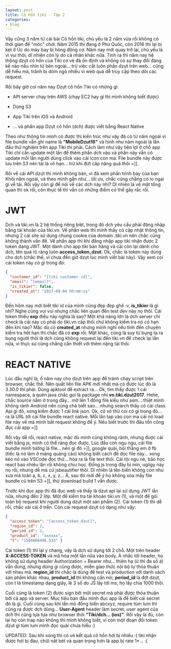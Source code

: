 ```yaml
---
layout: post
title: Cô hồn tiki - Tập 2
categories:
- blog
---
```


Vậy cũng 3 năm từ cái bài Cô hồn tiki, chủ yếu là 2 năm vừa rồi không có thời gian để "móc" chơi. Năm 2015 thì đang ở Phú Quốc, còn 2016 thì lại bị kẹt ở Úc do máy bay bị hỏng động cơ. Năm nay mới quay trở lại, chủ yếu là vì vui thôi, dĩ nhiên còn lý do cá nhân khác nữa. Tính ra thì năm nay hệ thống dzựt cô hồn của Tiki có vẻ đã ổn định và không có sự thay đổi đáng kể nào nếu nhìn từ bên ngoài... trừ việc cắt luôn phần dzựt trên web... cũng dễ hiểu mà, tránh bị dòm ngó nhiều vì web quá dễ truy cập theo dõi các request.

Rồi bây giờ coi năm nay Dzựt cô hồn Tiki có những gì:

- API server chạy trên AWS (chạy EC2 hay gì thì mình không biết được)

- Dùng S3

- App Tiki trên iOS và Android

- ... và phần app Dzựt cô hồn (dch) được viết bằng React Native

Theo như thông tin mình có được thì kiến trúc như vậy đã có từ năm ngoái vì file bundle vẫn ghi name là **"MobileDzut16"** và hình như năm ngoái là lần đầu thử nghiệm trên app Tiki thì phải. Cách làm như vậy tiện lợi ở chỗ app Tiki chỉ cần update một lần để thêm phần dch vào và phần này vẫn có update mỗi lần người dùng click vào cái icon con ma. File bundle này được lưu trên S3 nên tải là vô hạn... trừ khi đứt cáp nặng quá thôi =]].

Rồi về cái API dzựt thì mình không bàn, vì đã xem phần trình bày của bạn Khôi năm ngoái, và theo mình gần như... tối ưu, chắc cũng chẳng có lo ngại gì về tải. Rồi vậy còn gì để nói về các dch này nhỉ? Dĩ nhiên là về mặt tổng quan thì ok rồi, còn thực tế thì vẫn có những điểm có thể gây rắc rối.

JWT
===

Dch và tiki.vn là 2 hệ thống riêng biệt, trong đó dch yêu cầu phải đăng nhập bằng tài khoản của tiki.vn. Về phần web thì mình thấy có cập nhật thông tin, nhưng 2 cái site sử dụng chung cookie của domain .tiki.vn nên chắc cũng không thành vấn đề. Về phần app thì khi đăng nhập app tiki nhận được 2 token dạng JWT. Một dành cho app tiki bán hàng và cái còn lại dành cho dch, tên quá rõ ràng luôn **access\_token\_dzut**. Ok, chắc là token này dùng cho dch (chắc thế, vì chưa đến giờ dzựt lúc mình viết bài này). Vậy xem coi cái token này có gì trong đó:

```json
{
  "customer_id": "[tiki customer id]",
  "email": "[email]",
  "is_tikier": false,
  "created_at": "2017-09-04 hh:mm:ss"
}
```

Đến hôm nay mới biết tiki id của mình cũng đẹp đẹp ghê :v, **is\_tikier** là gì nhỉ? Nghe cũng vui vui nhưng chắc liên quan đến test dev này nọ thôi. Cái token thiếu **exp** điều này nghĩa là sao? Một khả năng lớn là dch server chỉ check là cái này có phải do tiki.vn cấp thôi chứ không kiểm tra nó có hạn đến khi nào? Mặc dù có **created\_at** nhưng mình nghĩ nếu tính đến chuyện kiểm tra hết hạn thì chắc đã có **exp** rồi. Mặt khác, cũng là suy từ bụng ta ra bụng người thôi là dch cũng không request lại đến tiki.vn để check lại lần nữa, vì thực sự cũng chẳng cần thiết với thêm nặng tải thôi.

REACT NATIVE
============

Lúc đầu nghĩ là, ồ năm nay cho dzựt trên app để tránh chạy script trên browser, chắc thế. Nên quất liền file APK mới nhất mà có được lúc đó là 3.30.0 thì phải. Dùng apktool để extract ra... Ok, tìm thấy được 1 cái namespace, à quên java chắc gọi là package nhỉ **vn.tiki.dzut2017**. Hehe, chắc source nằm ở trong đây... mở lên 1 đống file kiểu như asm... thiệt mình không rành Android nên cũng chả biết sao... nhưng search thấy có cái class Api gì đó, xong kiếm được 1 cái link json. Ok, cứ vô thử coi có gì trong đó... ra là URL tới cái file bundle react native. Mỗi lần tap vào con ma cái nó load file này về mà mình bắt request không để ý. Nếu biết trước thì đâu tốn công đục cái app =]]

Rồi vậy dễ rồi, react native, mặc dù mình cũng không rành, nhưng được cái viết bằng js, mình có thể ráng đọc được. Lúc đầu còn ngu ngu, cái file bundle mình tưởng là file... nén gì đó =]], google quài, hỏi thằng em ở fb (tiếc là nó làm ở mảng quảng cáo) không biết cách để đọc file này... xong kéo nó vào VSCode đọc thử... hóa ra là file text thôi. Cái tội ngu nè, bảo học react bao nhiêu lần rồi không chịu học. Đống js trong đây bị min, ugligy này nọ rồi, nhưng dễ mà cứ jsbeautifier thôi. Dĩ nhiên là tên biến không còn như xưa mà toàn a, b, c, x, y, z... À, sau đó mới để ý họ không xóa mấy file bundle cũ trên S3 =]], thử download build 1 vẫn được. 

Trước khi đục app thì đã đục web và thấy là dzut api lại sử dụng JWT lần nữa, nhưng đến 2 lớp. Một để kiểm tra tài khoản tiki.vn (1), và một để gói toàn bộ request khi người dùng dzựt một sản phẩm (2). Cái token (1) thì dễ rồi, chắc xài cái ở trễn. Còn cái request dzựt có dạng như vậy:

```json
{ 
  "access_token": "[access_token_dzut]",
  "region_id": 2,
  "period_id": 1,
  "product_id": "xxxxxx",
  "t": "1504666496.533" }
```

Cái token (1) thì lại y chang, vậy là dch sử dụng tới 2 chỗ. Một trên header **X-ACCESS-TOKEN** và mã hóa một lần nữa vào body. À nhắc tới header, họ không sử dụng header Authorization + Bearer như... thiên hạ (ừ thì đa số á) vẫn dùng, nhưng dùng gì cũng được, miễn giao thức nội bộ tự thỏa thuận với nhau mà. **region\_id** thì chắc là dùng để test và production với danh sách sản phẩm khác nhau, **product\_id** thì không cần nói, **period\_id** là đợt dzựt, còn t là timestamp dạng giây, lẻ 3 số do JS lấy tới ms, họ lấy chia 1000 thôi.

Cuối cùng là token (2) được sign bởi một secret mà phải được thỏa thuận bởi cả app và server. Mục tiêu ban đầu mình đục app là để biết cái secret đó là gì. Cuối cùng sau khi lần mò đống biến abcxyz, require tùm lum thì cũng ra được dch dùng... **User-Agent** header làm secret, user agent của dch thì cũng tựa tựa như browser thôi **"Tiki/dch... (ios)"**. Rồi vậy là đủ, còn lại họ còn trap nào không thì mình không biết, vì còn một đoạn đổi token dzut gì tùm lum mình đọc quài chưa hiểu :)

UPDATED: Sau khi xong thì có vẻ kết quả cô hồn hơi bị nhiều :( tiki nhận được hơi bị đau, chửi nát bét và quan trọng hơn là app bị rate 1*... :( 